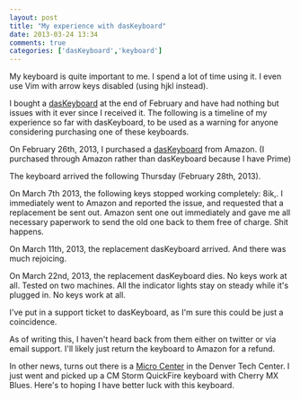 ```yaml
---
layout: post
title: "My experience with dasKeyboard"
date: 2013-03-24 13:34
comments: true
categories: ['dasKeyboard','keyboard']
---
```


My keyboard is quite important to me. I spend a lot of time using it.  I even
use Vim with arrow keys disabled (using hjkl instead). 

I bought a [dasKeyboard](http://www.daskeyboard.com) at the end of February and
have had nothing but issues with it ever since I received it. The following is a
timeline of my experience so far with dasKeyboard, to be used as a warning
for anyone considering purchasing one of these keyboards.

On February 26th, 2013, I purchased a [dasKeyboard](http://www.daskeyboard.com) from
Amazon. (I purchased through Amazon rather than dasKeyboard because I have Prime)

The keyboard arrived the following Thursday (February 28th, 2013).

On March 7th 2013, the following keys stopped working completely: 8ik,.  I immediately
went to Amazon and reported the issue, and requested that a replacement be sent out.
Amazon sent one out immediately and gave me all necessary paperwork to send the old
one back to them free of charge. Shit happens.

On March 11th, 2013, the replacement dasKeyboard arrived. And there was much
rejoicing.

On March 22nd, 2013, the replacement dasKeyboard dies. No keys work at all. Tested
on two machines.  All the indicator lights stay on steady while
it's plugged in.  No keys work at all.

I've put in a support ticket to dasKeyboard, as I'm sure this could be just 
a coincidence. 

As of writing this, I haven't heard back from them either on twitter or via email
support.  I'll likely just return the keyboard to Amazon for a refund.

In other news, turns out there is a [Micro Center](http://www.microcenter.com) in
the Denver Tech Center.  I just went and picked up a CM Storm QuickFire keyboard with
Cherry MX Blues. Here's to hoping I have better luck with this keyboard.

